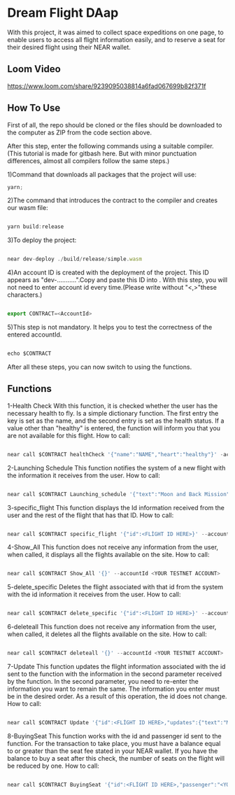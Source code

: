 # Dream Flight DAap

With this project, it was aimed to collect space expeditions on one page, to enable users to access all flight information easily, and to reserve a seat for their desired flight using their NEAR wallet.

## Loom Video

https://www.loom.com/share/9239095038814a6fad067699b82f371f

## How To Use

First of all, the repo should be cloned or the files should be downloaded to the computer as ZIP from the code section above.

After this step, enter the following commands using a suitable compiler.(This tutorial is made for gitbash here. But with minor punctuation differences, almost all compilers follow the same steps.)

1)Command that downloads all packages that the project will use:

```ts
yarn;
```

2)The command that introduces the contract to the compiler and creates our wasm file:

```ts

yarn build:release
```

3)To deploy the project:

```ts

near dev-deploy ./build/release/simple.wasm
```

4)An account ID is created with the deployment of the project. This ID appears as "dev-...........".Copy and paste this ID into <Account ID>. With this step, you will not need to enter account id every time.(Please write without "<,>"these characters.)

```ts

export CONTRACT=<AccountId>
```

5)This step is not mandatory. It helps you to test the correctness of the entered accountId.

```ts

echo $CONTRACT
```

After all these steps, you can now switch to using the functions.

## Functions

1-Health Check
With this function, it is checked whether the user has the necessary health to fly. Is a simple dictionary function. The first entry the key is set as the name, and the second entry is set as the health status. If a value other than "healthy" is entered, the function will inform you that you are not available for this flight.
How to call:

```ts

near call $CONTRACT healthCheck '{"name":"NAME","heart":"healthy"}' -accountId <YOUR TESTNET ACCOUNT>
```

2-Launching Schedule
This function notifies the system of a new flight with the information it receives from the user.
How to call:

```ts

near call $CONTRACT Launching_schedule '{"text":"Moon and Back Mission","cost":"250000","capsul":7,"destination":"Moon","departure":"İstanbul","max_seat":7}' --accountId <YOUR TESTNET ACCOUNT>
```

3-specific_flight
This function displays the Id information received from the user and the rest of the flight that has that ID.
How to call:

```ts

near call $CONTRACT specific_flight '{"id":<FLİGHT ID HERE>}' --accountId <YOUR TESTNET ACCOUNT>
```

4-Show_All
This function does not receive any information from the user, when called, it displays all the flights available on the site.
How to call:

```ts

near call $CONTRACT Show_All '{}' --accountId <YOUR TESTNET ACCOUNT>
```

5-delete_specific
Deletes the flight associated with that id from the system with the id information it receives from the user.
How to call:

```ts

near call $CONTRACT delete_specific '{"id":<FLİGHT ID HERE>}' --accountId <YOUR TESTNET ACCOUNT>
```

6-deleteall
This function does not receive any information from the user, when called, it deletes all the flights available on the site.
How to call:

```ts

near call $CONTRACT deleteall '{}' --accountId <YOUR TESTNET ACCOUNT>
```

7-Update
This function updates the flight information associated with the id sent to the function with the information in the second parameter received by the function. In the second parameter, you need to re-enter the information you want to remain the same. The information you enter must be in the desired order. As a result of this operation, the id does not change.
How to call:

```ts

near call $CONTRACT Update '{"id":<FLİGHT ID HERE>,"updates":{"text":"Moon and Back","cost":"560000","capsul":5,"destination":"Moon","departure":"İstanbul","max_seat":7}}' --accountId <YOUR TESTNET ACCOUNT>
```

8-BuyingSeat
This function works with the id and passenger id sent to the function. For the transaction to take place, you must have a balance equal to or greater than the seat fee stated in your NEAR wallet. If you have the balance to buy a seat after this check, the number of seats on the flight will be reduced by one.
How to call:

```ts

near call $CONTRACT BuyingSeat '{"id":<FLİGHT ID HERE>,"passenger":"<YOUR TESTNET ACCOUNT>"}' --accountId <YOUR TESTNET ACCOUNT>
```

